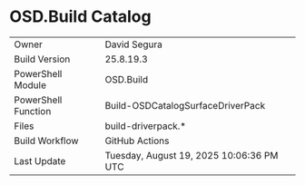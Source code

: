 ﻿# OSD.Build Catalog

| | |
|-|-|
| Owner | David Segura |
| Build Version | 25.8.19.3 |
| PowerShell Module | OSD.Build |
| PowerShell Function | Build-OSDCatalogSurfaceDriverPack |
| Files | build-driverpack.* |
| Build Workflow | GitHub Actions |
| Last Update | Tuesday, August 19, 2025 10:06:36 PM UTC |

